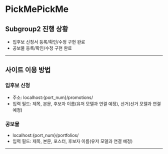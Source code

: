 # PickMePickMe
## Subgroup2 진행 상황
- 입후보 신청서 등록/확인/수정 구현 완료 
- 공보물 등록/확인/수정 구현 완료
---
## 사이트 이용 방법
### 입후보 신청
- 주소: localhost:{port_num}/promotions/  
- 입력 필드: 제목, 본문, 후보자 이름(유저 모델과 연결 예정), 선거(선거 모델과 연결 예정)

### 공보물
- localhost:{port_num}/portfolios/  
- 입력 필드: 제목, 본문, 포스터, 후보자 이름(유저 모델과 연결 예정)
---
